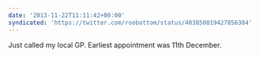 ```yaml
---
date: '2013-11-22T11:11:42+00:00'
syndicated: 'https://twitter.com/roobottom/status/403850019427856384'
---
```

Just called my local GP. Earliest appointment was 11th December.
